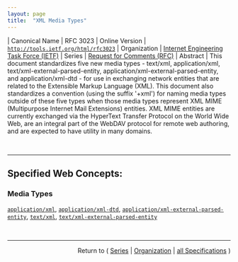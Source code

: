 ```yaml
---
layout: page
title:  "XML Media Types"
---
```


| Canonical Name | RFC 3023
| Online Version | [`http://tools.ietf.org/html/rfc3023`](http://tools.ietf.org/html/rfc3023)
| Organization | [Internet Engineering Task Force (IETF)](..  "List of specification series by this organization")
| Series | [Request for Comments (RFC)](.  "List of specifications in this series")
| Abstract | This document standardizes five new media types - text/xml, application/xml, text/xml-external-parsed-entity, application/xml-external-parsed-entity, and application/xml-dtd - for use in exchanging network entities that are related to the Extensible Markup Language (XML). This document also standardizes a convention (using the suffix '+xml') for naming media types outside of these five types when those media types represent XML MIME (Multipurpose Internet Mail Extensions) entities. XML MIME entities are currently exchanged via the HyperText Transfer Protocol on the World Wide Web, are an integral part of the WebDAV protocol for remote web authoring, and are expected to have utility in many domains.

<br/>
<hr/>

## Specified Web Concepts:

### Media Types

[`application/xml`](/concepts/media-type/application/xml "Application/xml is preferable when an XML document is unreadable by casual users."), [`application/xml-dtd`](/concepts/media-type/application/xml-dtd "The media type application/xml-dtd SHOULD be used for &#34;external DTD subsets&#34; or &#34;external parameter entities&#34;."), [`application/xml-external-parsed-entity`](/concepts/media-type/application/xml-external-parsed-entity "Application/xml is preferable when an XML external parsed entity is unreadable by casual users."), [`text/xml`](/concepts/media-type/text/xml "If an XML document - that is, the unprocessed, source XML document - is readable by casual users, text/xml is preferable to application/xml. MIME user agents (and web user agents) that do not have explicit support for text/xml will treat it as text/plain, for example, by displaying the XML MIME entity as plain text."), [`text/xml-external-parsed-entity`](/concepts/media-type/text/xml-external-parsed-entity "If an XML external parsed entity - that is, the unprocessed, source XML entity - is readable by casual users, text/xml-external-parsed-entity is preferable to application/xml-external-parsed-entity. MIME user agents (and web user agents) that do not have explicit support for text/xml-external-parsed-entity will treat it as text/plain, for example, by displaying the XML MIME entity as plain text.")



<br/>
<hr/>

<p style="text-align: right">Return to ( <a href="./">Series</a> | <a href="../">Organization</a> | <a href="../../">all Specifications</a> )</p>